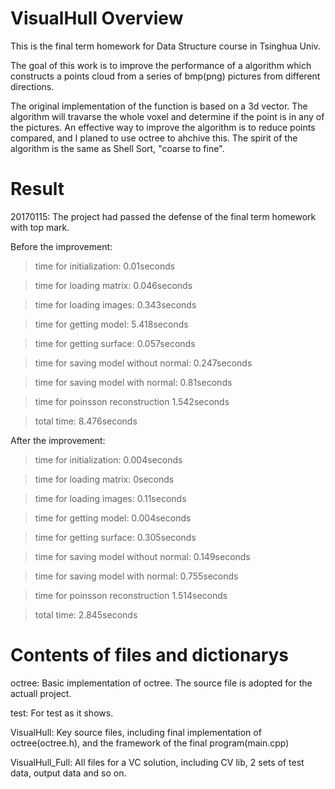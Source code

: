 # VisualHull Overview
This is the final term homework for Data Structure course in Tsinghua Univ.

The goal of this work is to improve the performance of a algorithm which constructs a points cloud from a series of bmp(png) pictures from different directions.

The original implementation of the function is based on a 3d vector. The algorithm will travarse the whole voxel and determine if the point is in any of the pictures. An effective way to improve the algorithm is to reduce points compared, and I planed to use octree to ahchive this. The spirit of the algorithm is the same as Shell Sort, "coarse to fine".


# Result 

20170115: The project had passed the defense of the final term homework with top mark.



Before the improvement:

>time for initialization: 0.01seconds

>time for loading matrix: 0.046seconds

>time for loading images: 0.343seconds

>time for getting model: 5.418seconds

>time for getting surface: 0.057seconds

>time for saving model without normal: 0.247seconds

>time for saving model with normal: 0.81seconds

>time for poinsson reconstruction 1.542seconds

>total time: 8.476seconds



After the improvement:

>time for initialization: 0.004seconds

>time for loading matrix: 0seconds

>time for loading images: 0.11seconds

>time for getting model: 0.004seconds

>time for getting surface: 0.305seconds

>time for saving model without normal: 0.149seconds

>time for saving model with normal: 0.755seconds

>time for poinsson reconstruction 1.514seconds

>total time: 2.845seconds


# Contents of files and dictionarys
octree: Basic implementation of octree. The source file is adopted for the actuall project.

test: For test as it shows.

VisualHull: Key source files, including final implementation of octree(octree.h), and the framework of the final program(main.cpp)

VisualHull_Full: All files for a VC solution, including CV lib, 2 sets of test data, output data and so on.

